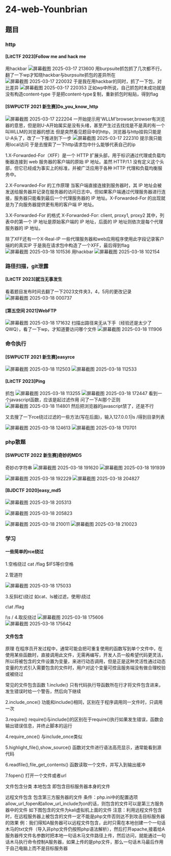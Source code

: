# 24-web-Younbrian
## 题目
### http
#### [LitCTF 2023]Follow me and hack me
用hackbar
![屏幕截图 2025-03-17 213600](https://github.com/user-attachments/assets/49a9e73d-460d-4c8c-b6df-0be215823f23)
用burpsuite抓包抓了几次都不行，翻了一下wp才知晓hackbar与burpsuite抓包的差异所在
![屏幕截图 2025-03-17 220032](https://github.com/user-attachments/assets/bb7eec7d-8a29-4c13-9063-e62088d73347)
于是我在用hackbar的同时，抓了一下包，对比差异
![屏幕截图 2025-03-17 220353](https://github.com/user-attachments/assets/e77049fb-8238-4e4f-9bd5-0a14563a9e1e)
正如wp中所说，自己抓包时未成功就是没有构造content-type
于是把content-type复制，重新抓包时粘贴，得到flag

#### [SWPUCTF 2021 新生赛]Do_you_know_http
![屏幕截图 2025-03-17 222204](https://github.com/user-attachments/assets/2e451f07-46de-4658-a9fa-0c9bd1e3bac0)
一开始提示用'WLLM'browser,browser有浏览器的意思，但是刚U-A开始属实是没有头绪，甚至产生过去找找是不是真的有一个叫WLLM的浏览器的想法
但是突然看见题目中的http，浏览器与http挂钩只能是U-A头了，改了一下推进到下一步
![屏幕截图 2025-03-17 222310](https://github.com/user-attachments/assets/d493914e-dfc2-4048-9bf8-243f2162e149)
提示我只能用local访问
于是去搜索了一下http请求包中什么能够代表自己的ip

1.X-Forwarded-For（XFF）是一个 HTTP 扩展头部，用于标识通过代理或负载均衡器连接到 web 服务器的客户端的原始 IP 地址。虽然 HTTP/1.1 没有定义这个头部，但它已经成为事实上的标准，并被广泛应用于各种 HTTP 代理和负载均衡服务中。

2.X-Forwarded-For 的工作原理
当客户端直接连接到服务器时，其 IP 地址会被发送给服务器并记录在服务器的访问日志中。但如果客户端通过代理服务器进行连接，服务器只能看到最后一个代理服务器的 IP 地址。X-Forwarded-For 的出现就是为了向服务器提供更有用的客户端 IP 地址。

3.X-Forwarded-For 的格式
X-Forwarded-For: client, proxy1, proxy2
其中，列表中的第一个 IP 地址是原始客户端的 IP 地址，后面的 IP 地址则依次是每个代理服务器的 IP 地址。

除了XFF还有一个X-Real-IP
一些代理服务器和web应用程序使用此字段记录客户端的的真实IP
于是我在请求包中构造了一个XFF，最后得到flag
![屏幕截图 2025-03-18 101536](https://github.com/user-attachments/assets/c8713cad-441d-4e0b-96de-9a0ec083d2c1)
用hackbar
![屏幕截图 2025-03-18 102154](https://github.com/user-attachments/assets/2fa158c1-2e2c-4a7a-a465-f9bafbff91fc)

### 路径扫描，git泄露
#### [LitCTF 2023]就当无事发生
看着题目发布时间去翻了一下2023文件夹3，4，5月的更改记录
![屏幕截图 2025-03-18 000737](https://github.com/user-attachments/assets/d7d7174b-3ca5-421d-af48-0d4a8de03064)
#### [第五空间 2021]WebFTP
![屏幕截图 2025-03-18 171632](https://github.com/user-attachments/assets/c353548f-eeda-4f03-a5b4-608c8db487bc)
扫描出路径来无从下手（经验还是太少了QWQ），看了一下wp，才知道要访问哪个文件
![屏幕截图 2025-03-18 111906](https://github.com/user-attachments/assets/1a740683-8c32-48bc-bb0f-ab139e3268a4)

### 命令执行
#### [SWPUCTF 2021 新生赛]easyrce
![屏幕截图 2025-03-18 112503](https://github.com/user-attachments/assets/a4036992-fdfe-4e3f-bac3-cbb854981ea5)
![屏幕截图 2025-03-18 112533](https://github.com/user-attachments/assets/ea1c233b-895d-4229-8ff2-f7b8063294f7)
#### [LitCTF 2023]Ping
抓包
![屏幕截图 2025-03-18 113255](https://github.com/user-attachments/assets/5d2ebd3a-0c15-4483-a07d-0021daa33755)
![屏幕截图 2025-03-18 172447](https://github.com/user-attachments/assets/45c4662e-a22c-42f9-a589-c831b740550d)
看到一个javascript函数，应该是起过滤作用
问了一下AI那个正则
![屏幕截图 2025-03-18 114801](https://github.com/user-attachments/assets/b30e24f5-3a45-47d4-8bb3-6cd703e08b19)
然后把浏览器的javascript禁了，还是不行

又去搜了一下rce绕过过滤的一些方法(写在后面)，输入127.0.0.1|ls /得到目录列表

![屏幕截图 2025-03-18 124613](https://github.com/user-attachments/assets/58155404-4781-4767-b220-215c8db97de9)
![屏幕截图 2025-03-18 170701](https://github.com/user-attachments/assets/52db6c41-591c-446c-944e-3b4854a6989e)


### php散题
#### [SWPUCTF 2022 新生赛]奇妙的MD5
奇妙の字符串
![屏幕截图 2025-03-18 191620](https://github.com/user-attachments/assets/66a30884-2a31-48ec-8783-e16d4b13d18b)
![屏幕截图 2025-03-18 191939](https://github.com/user-attachments/assets/3f4f4572-3b47-42aa-b97a-9f0836b8d869)

![屏幕截图 2025-03-18 192229](https://github.com/user-attachments/assets/4d1c0226-4aef-4e20-a01a-67544261f011)
![屏幕截图 2025-03-18 204827](https://github.com/user-attachments/assets/bbdabe34-836a-4c35-a094-8db7478b2bbe)


#### [BJDCTF 2020]easy_md5
![屏幕截图 2025-03-18 205313](https://github.com/user-attachments/assets/48cede0b-068a-4963-a9be-8ee40e23b47f)

![屏幕截图 2025-03-18 205823](https://github.com/user-attachments/assets/95637f25-04ed-4262-916e-4edc6c3f8b0a)

![屏幕截图 2025-03-18 210011](https://github.com/user-attachments/assets/ea7cb8fc-5c94-41b8-8082-619fa7be6a20)
![屏幕截图 2025-03-18 210023](https://github.com/user-attachments/assets/4d0be5a7-17d6-49aa-af68-a481b9953741)


### 学习
#### 一些简单的rce绕过
1.空格绕过
cat /flag
$IFS等价空格

2.管道符

![屏幕截图 2025-03-18 175033](https://github.com/user-attachments/assets/b544268f-76ba-4b01-b7a1-4dd37a382acf)

3.反斜杠\绕过
如cat、ls被过滤，使用\绕过

c\at /flag

l\s /
4.取反绕过
![屏幕截图 2025-03-18 175606](https://github.com/user-attachments/assets/79df8de8-768e-43f9-bdf4-b8dd0dd0ed64)
![屏幕截图 2025-03-18 175642](https://github.com/user-attachments/assets/c869aa3d-7714-4725-aff7-a143c866d36a)

#### 文件包含
原理
在程序员开发过程中，通常可能会把可重复使用的函数写到单个文件中，在使用某些函数时，直接调用此文件，无需再编写，开发人员一般希望代码更灵活，所以将被包含的文件设置为变量，来进行动态调用，但是正是这种灵活性通过动态变量的方式引入需要包含的文件时，用户对这个变量可控且服务端没有做合理校验或被绕过

常见的文件包含函数
1.include()
只有代码执行导函数所在行才将文件包含进来，发生错误时给一个警告，然后向下继续

2.include_once()
功能和include()相同，区别在于程序调用同一文件时，只调用一次

3.require()
require()与include()的区别在于require()执行如果发生错误，函数会输出错误信息，并终止脚本的运行

4.require_once()
与include_once类似

5.highlight_file(),show_source()
函数对文件进行语法高亮显示，通常能看到源代码

6.readfile(),file_get_contents()
函数读取一个文件，并写入到输出缓冲

7.fopen()
打开一个文件或者url

文件包含分类
本地包含
即包含目标服务器本身的文件

远程文件包含
包含第三方服务器的文件
条件：php.ini中的配置选项allow_url_fopen和allow_url_include为on的话，则包含的文件可以是第三方服务器中的文件
如下图包含的文件为kali虚拟机上面的文件
注意：利用远程文件包含时，在远程服务器上被包含的文件一定不能是php文件否则达不到攻击目标服务器的效果
例：我们得知A服务器可以远程文件包含，此时只需在本地创建一个一句话木马的txt文件（导入非php文件仍按照php语法解析），然后打开apache,接着给A服务器传文件名参数时把本地一句话木马文件路径上传，然后访问，就能通过一句话木马执行命令控制A服务器，如果上传的是php文件，那么一句话木马最后作用于自己电脑上而不是目标服务器
